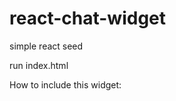 # react-chat-widget

simple react seed

run index.html


How to include this widget: 


<!DOCTYPE html>
<html lang="en">
<head>
	<meta charset="UTF-8">
	<title>Document</title>
</head>
<body>

<div id="widget-root"></div>
	
</body>

<script src="https://cdnjs.cloudflare.com/ajax/libs/react/15.4.1/react.js"></script>
<script src="https://cdnjs.cloudflare.com/ajax/libs/react/15.4.1/react-dom.js"></script>
<script type="text/javascript" src="./bundle.js"></script>

</html>
